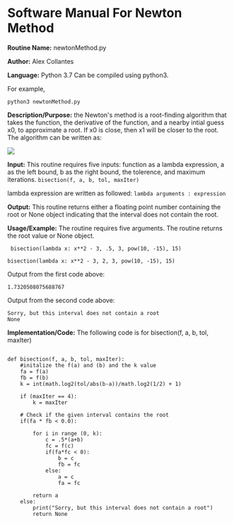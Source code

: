 # Software Manual For Newton Method

**Routine Name:** newtonMethod.py
 
**Author:** Alex Collantes
 
**Language:** Python 3.7 Can be compiled using python3.

For example,

`python3 newtonMethod.py`

**Description/Purpose:** the Newton's method is a root-finding algorithm that takes the function, the derivative of the function, and a nearby intial guess x0, to approximate a root. If x0 is close, 
then x1 will be closer to the root. The algorithm can be written as:

![](https://wikimedia.org/api/rest_v1/media/math/render/svg/710c11b9ec4568d1cfff49b7c7d41e0a7829a736)

**Input:** This routine requires five inputs: function as a lambda expression, a as the left bound, b as the right bound, the tolerence, and maximum iterations.
`bisection(f, a, b, tol, maxIter)`

lambda expression are written as followed: ``` lambda arguments : expression ```

**Output:** This routine returns either a floating point number containing the root or None object indicating that the interval does not contain the root.

**Usage/Example:** The routine requires five arguments. The routine returns the root value or None object.

```
 bisection(lambda x: x**2 - 3, .5, 3, pow(10, -15), 15)
 ```
 ```
 bisection(lambda x: x**2 - 3, 2, 3, pow(10, -15), 15)
 ```
Output from the first code above:

`1.7320508075688767`

Output from the second code above:
```
Sorry, but this interval does not contain a root
None
```
**Implementation/Code:** The following code is for bisection(f, a, b, tol, maxIter)

```python3

def bisection(f, a, b, tol, maxIter):
    #initalize the f(a) and (b) and the k value
    fa = f(a)
    fb = f(b)
    k = int(math.log2(tol/abs(b-a))/math.log2(1/2) + 1)
    
    if (maxIter == 4):
        k = maxIter
    
    # Check if the given interval contains the root
    if(fa * fb < 0.0):

        for i in range (0, k):
            c = .5*(a+b)
            fc = f(c)
            if(fa*fc < 0):
                b = c
                fb = fc
            else:
                a = c
                fa = fc
        
        return a
    else:
        print("Sorry, but this interval does not contain a root")
        return None 

```
